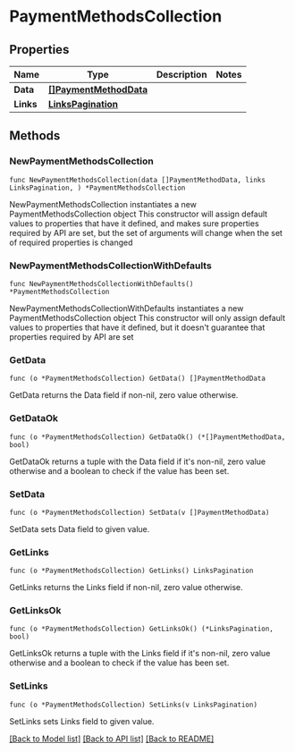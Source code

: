 # PaymentMethodsCollection

## Properties

Name | Type | Description | Notes
------------ | ------------- | ------------- | -------------
**Data** | [**[]PaymentMethodData**](PaymentMethodData.md) |  | 
**Links** | [**LinksPagination**](LinksPagination.md) |  | 

## Methods

### NewPaymentMethodsCollection

`func NewPaymentMethodsCollection(data []PaymentMethodData, links LinksPagination, ) *PaymentMethodsCollection`

NewPaymentMethodsCollection instantiates a new PaymentMethodsCollection object
This constructor will assign default values to properties that have it defined,
and makes sure properties required by API are set, but the set of arguments
will change when the set of required properties is changed

### NewPaymentMethodsCollectionWithDefaults

`func NewPaymentMethodsCollectionWithDefaults() *PaymentMethodsCollection`

NewPaymentMethodsCollectionWithDefaults instantiates a new PaymentMethodsCollection object
This constructor will only assign default values to properties that have it defined,
but it doesn't guarantee that properties required by API are set

### GetData

`func (o *PaymentMethodsCollection) GetData() []PaymentMethodData`

GetData returns the Data field if non-nil, zero value otherwise.

### GetDataOk

`func (o *PaymentMethodsCollection) GetDataOk() (*[]PaymentMethodData, bool)`

GetDataOk returns a tuple with the Data field if it's non-nil, zero value otherwise
and a boolean to check if the value has been set.

### SetData

`func (o *PaymentMethodsCollection) SetData(v []PaymentMethodData)`

SetData sets Data field to given value.


### GetLinks

`func (o *PaymentMethodsCollection) GetLinks() LinksPagination`

GetLinks returns the Links field if non-nil, zero value otherwise.

### GetLinksOk

`func (o *PaymentMethodsCollection) GetLinksOk() (*LinksPagination, bool)`

GetLinksOk returns a tuple with the Links field if it's non-nil, zero value otherwise
and a boolean to check if the value has been set.

### SetLinks

`func (o *PaymentMethodsCollection) SetLinks(v LinksPagination)`

SetLinks sets Links field to given value.



[[Back to Model list]](../README.md#documentation-for-models) [[Back to API list]](../README.md#documentation-for-api-endpoints) [[Back to README]](../README.md)


